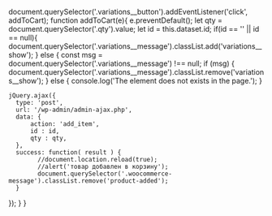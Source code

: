 document.querySelector('.variations__button').addEventListener('click', addToCart);
function addToCart(e){
  e.preventDefault();
  let qty = document.querySelector('.qty').value;
  let id = this.dataset.id;
  if(id == '' || id == null){
    document.querySelector('.variations__message').classList.add('variations__show');
  } else {
    const msg = document.querySelector('.variations__message') !== null;
    if (msg) {
      document.querySelector('.variations__message').classList.remove('variations__show');
    } else {
      console.log('The element does not exists in the page.');
    }

    jQuery.ajax({
      type: 'post',
      url: '/wp-admin/admin-ajax.php',
      data: {
          action: 'add_item',
          id : id,
          qty : qty,
      },
      success: function( result ) {
            //document.location.reload(true);
            //alert('товар добавлен в корзину');
            document.querySelector('.woocommerce-message').classList.remove('product-added');
      }
  });
  }
}